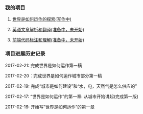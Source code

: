 ### 我的项目

1. <a href="/world/">世界是如何运作的探索(写作中)</a>

2. <a href="/city">英语文章解析和翻译(准备中，未开始)</a>

3. <a href="/money">前端代码标注和理解(准备中，未开始)</a>

### 项目进展历史记录

2017-02-21: 完成世界是如何运作第一稿

2017-02-20：完成世界是如何运作城市部分第一稿

2017-02-19: 完成“城市是如何建设”和“水，电，天然气是怎么供应的”

2017-02-17: “世界是如何运作”的第一章: 从城市开始讲起(完成第一版)

2017-02-16: 开始写“世界是如何运作”的第一章
